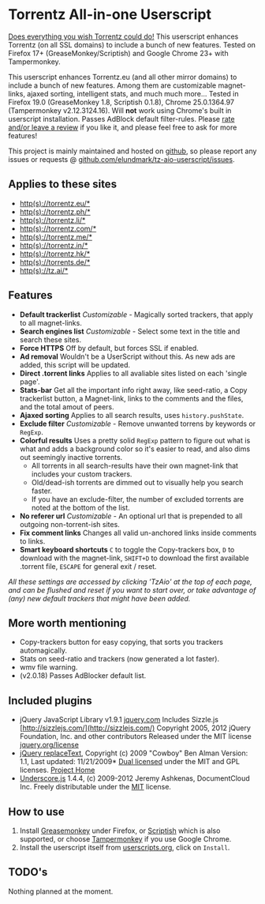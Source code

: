 Torrentz All-in-one Userscript
==============================

[Does everything you wish Torrentz could do!](http://userscripts.org/scripts/show/125001)
This userscript enhances Torrentz (on all SSL domains) to include a bunch of new features. Tested on Firefox 17+ (GreaseMonkey/Scriptish) and Google Chrome 23+ with Tampermonkey.

This userscript enhances Torrentz.eu (and all other mirror domains) to include a bunch of new features. Among them are customizable magnet-links, ajaxed sorting, intelligent stats, and much much more... Tested in Firefox 19.0 (GreaseMonkey 1.8, Scriptish 0.1.8), Chrome 25.0.1364.97 (Tampermonkey v2.12.3124.16). Will __not__ work using Chrome's built in userscript installation. Passes AdBlock default filter-rules.
Please [rate and/or leave a review](https://userscripts.org/scripts/reviews/125001) if you like it, and please feel free to ask for more features!

This project is mainly maintained and hosted on [github](https://github.com/elundmark/tz-aio-userscript/), so please report any issues or requests @ [github.com/elundmark/tz-aio-userscript/issues](https://github.com/elundmark/tz-aio-userscript/issues).

Applies to these sites
----------------------

* [http(s)://torrentz.eu/*](https://torrentz.eu/)
* [http(s)://torrentz.ph/*](https://torrentz.ph/)
* [http(s)://torrentz.li/*](https://torrentz.li/)
* [http(s)://torrentz.com/*](https://torrentz.com/)
* [http(s)://torrentz.me/*](https://torrentz.me/)
* [http(s)://torrentz.in/*](https://torrentz.in/)
* [http(s)://torrentz.hk/*](https://torrentz.hk/)
* [http(s)://torrents.de/*](https://torrents.de/)
* [http(s)://tz.ai/*](https://tz.ai/)

Features
--------

* **Default trackerlist**  _Customizable_ - Magically sorted trackers, that apply to all magnet-links.
* **Search engines list**  _Customizable_ - Select some text in the title and search these sites.
* **Force HTTPS**  Off by default, but forces SSL if enabled.
* **Ad removal**  Wouldn't be a UserScript without this. As new ads are added, this script will be updated.
* **Direct .torrent links**  Applies to all avaliable sites listed on each 'single page'.
* **Stats-bar**  Get all the important info right away, like seed-ratio, a Copy trackerlist button, a Magnet-link, links to the comments and the files, and the total amout of peers.
* **Ajaxed sorting**  Applies to all search results, uses `history.pushState`.
* **Exclude filter**  _Customizable_ - Remove unwanted torrens by keywords or `RegExp`.
* **Colorful results**  Uses a pretty solid `RegExp` pattern to figure out what is what and adds a background color so it's easier to read, and also dims out seemingly inactive torrents.
    * All torrents in all search-results have their own magnet-link that includes your custom trackers.
    * Old/dead-ish torrents are dimmed out to visually help you search faster.
    * If you have an exclude-filter, the number of excluded torrents are noted at the bottom of the list.
* **No referer url**  _Customizable_ - An optional url that is prepended to all outgoing non-torrent-ish sites.
* **Fix comment links**  Changes all valid un-anchored links inside comments to links.
* **Smart keyboard shortcuts**  `C` to toggle the Copy-trackers box, `D` to download with the magnet-link, `SHIFT+D` to download the first available .torrent file, `ESCAPE` for general exit / reset.

_All these settings are accessed by clicking 'TzAio' at the top of each page, and can be flushed and reset if you want to start over, or take advantage of (any) new default trackers that might have been added._

More worth mentioning
---------------------

* Copy-trackers button for easy copying, that sorts you trackers automagically.
* Stats on seed-ratio and trackers (now generated a lot faster).
* wmv file warning.
* (v2.0.18) Passes AdBlocker default list.

Included plugins
----------------
* jQuery JavaScript Library v1.9.1
  [jquery.com](http://jquery.com/)
  Includes Sizzle.js
  [http://sizzlejs.com/](http://sizzlejs.com/)
  Copyright 2005, 2012 jQuery Foundation, Inc. and other contributors
  Released under the MIT license
  [jquery.org/license](http://jquery.org/license)
* [jQuery replaceText](http://github.com/cowboy/jquery-replacetext/), Copyright (c) 2009 "Cowboy" Ben Alman
  Version: 1.1, Last updated: 11/21/2009*
  [Dual licensed](http://benalman.com/about/license/) under the MIT and GPL licenses.
  [Project Home](http://benalman.com/projects/jquery-replacetext-plugin/)
* [Underscore.js](http://underscorejs.org/) 1.4.4, (c) 2009-2012 Jeremy Ashkenas, DocumentCloud Inc.
  Freely distributable under the [MIT](http://www.opensource.org/licenses/mit-license.php) license.

How to use
----------

1. Install [Greasemonkey](https://addons.mozilla.org/en-US/firefox/addon/greasemonkey/) under Firefox, or [Scriptish](https://addons.mozilla.org/en-US/firefox/addon/scriptish/) which is also supported, or choose [Tampermonkey](https://chrome.google.com/webstore/detail/dhdgffkkebhmkfjojejmpbldmpobfkfo) if you use Google Chrome.
2. Install the userscript itself from [userscripts.org](http://userscripts.org/scripts/show/125001), click on `Install`.

TODO's
----------

Nothing planned at the moment.